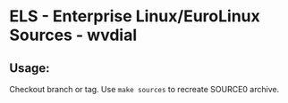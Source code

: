# ELS - Enterprise Linux/EuroLinux Sources - wvdial
 
## Usage:
  Checkout branch or tag. Use `make sources` to recreate  SOURCE0 archive.

